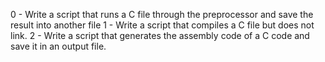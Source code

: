 0 - Write a script that runs a C file through the preprocessor and save the result into another file
1 - Write a script that compiles a C file but does not link.
2 - Write a script that generates the assembly code of a C code and save it in an output file.
